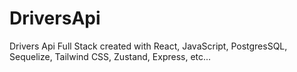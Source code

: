 # DriversApi
Drivers Api  Full Stack created with React, JavaScript, PostgresSQL, Sequelize, Tailwind CSS, Zustand, Express, etc...
